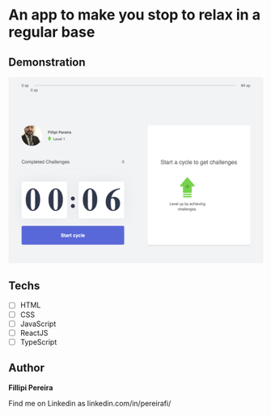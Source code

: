 # An app to make you stop to relax in a regular base

## Demonstration
<img src="./public/demo.png" alt="Exemplo">

## Techs

* [ ] HTML
* [ ] CSS
* [ ] JavaScript
* [ ] ReactJS
* [ ] TypeScript

## Author

**Fillipi Pereira**

Find me on Linkedin as linkedin.com/in/pereirafi/